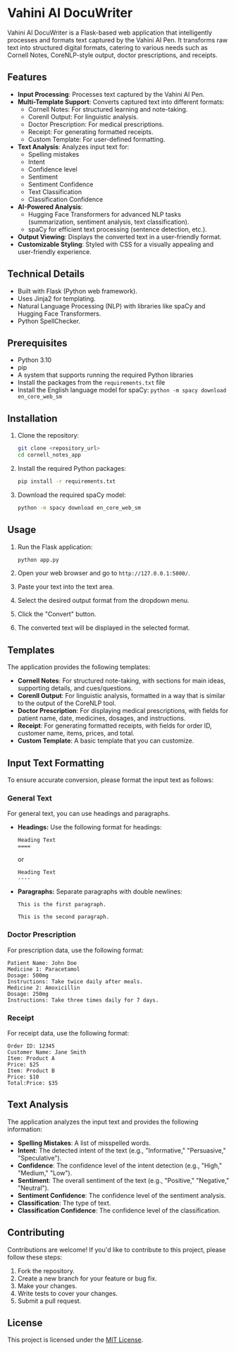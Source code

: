 # Vahini AI DocuWriter

Vahini AI DocuWriter is a Flask-based web application that intelligently processes and formats text captured by the Vahini AI Pen. It transforms raw text into structured digital formats, catering to various needs such as Cornell Notes, CoreNLP-style output, doctor prescriptions, and receipts.

## Features

* **Input Processing**: Processes text captured by the Vahini AI Pen.
* **Multi-Template Support**: Converts captured text into different formats:
    * Cornell Notes: For structured learning and note-taking.
    * Corenll Output: For linguistic analysis.
    * Doctor Prescription: For medical prescriptions.
    * Receipt: For generating formatted receipts.
    * Custom Template: For user-defined formatting.
* **Text Analysis**: Analyzes input text for:
    * Spelling mistakes
    * Intent
    * Confidence level
    * Sentiment
    * Sentiment Confidence
    * Text Classification
    * Classification Confidence
* **AI-Powered Analysis**:
    * Hugging Face Transformers for advanced NLP tasks (summarization, sentiment analysis, text classification).
    * spaCy for efficient text processing (sentence detection, etc.).
* **Output Viewing**: Displays the converted text in a user-friendly format.
* **Customizable Styling**: Styled with CSS for a visually appealing and user-friendly experience.

## Technical Details

* Built with Flask (Python web framework).
* Uses Jinja2 for templating.
* Natural Language Processing (NLP) with libraries like spaCy and Hugging Face Transformers.
* Python SpellChecker.

## Prerequisites

* Python 3.10
* pip
* A system that supports running the required Python libraries
* Install the packages from the  `requirements.txt`  file
* Install the English language model for spaCy:  `python -m spacy download en_core_web_sm`

## Installation

1.  Clone the repository:

    ```bash
    git clone <repository_url>
    cd cornell_notes_app
    ```
2.  Install the required Python packages:

    ```bash
    pip install -r requirements.txt
    ```

3.  Download the required spaCy model:

    ```bash
    python -m spacy download en_core_web_sm
    ```

## Usage

1.  Run the Flask application:

    ```bash
    python app.py
    ```

2.  Open your web browser and go to  `http://127.0.0.1:5000/`.

3.  Paste your text into the text area.

4.  Select the desired output format from the dropdown menu.

5.  Click the "Convert" button.

6.  The converted text will be displayed in the selected format.

## Templates

The application provides the following templates:

* **Cornell Notes**:  For structured note-taking, with sections for main ideas, supporting details, and cues/questions.
* **Corenll Output**:  For linguistic analysis, formatted in a way that is similar to the output of the CoreNLP tool.
* **Doctor Prescription**:  For displaying medical prescriptions, with fields for patient name, date, medicines, dosages, and instructions.
* **Receipt**:  For generating formatted receipts, with fields for order ID, customer name, items, prices, and total.
* **Custom Template**:  A basic template that you can customize.

## Input Text Formatting

To ensure accurate conversion, please format the input text as follows:

### General Text
For general text, you can use headings and paragraphs.

* **Headings:** Use the following format for headings:

    ```
    Heading Text
    ====
    ```

    or

    ```
    Heading Text
    ----
    ```

* **Paragraphs:** Separate paragraphs with double newlines:

    ```
    This is the first paragraph.

    This is the second paragraph.
    ```

### Doctor Prescription

For prescription data, use the following format:

```text
Patient Name: John Doe
Medicine 1: Paracetamol
Dosage: 500mg
Instructions: Take twice daily after meals.
Medicine 2: Amoxicillin
Dosage: 250mg
Instructions: Take three times daily for 7 days.
```

### Receipt

For receipt data, use the following format:

```text
Order ID: 12345
Customer Name: Jane Smith
Item: Product A
Price: $25
Item: Product B
Price: $10
Total:Price: $35
```

## Text Analysis

The application analyzes the input text and provides the following information:

* **Spelling Mistakes**:  A list of misspelled words.
* **Intent**:  The detected intent of the text (e.g., "Informative," "Persuasive," "Speculative").
* **Confidence**:  The confidence level of the intent detection (e.g., "High," "Medium," "Low").
* **Sentiment**:  The overall sentiment of the text (e.g., "Positive," "Negative," "Neutral").
* **Sentiment Confidence**:  The confidence level of the sentiment analysis.
* **Classification**: The type of text.
* **Classification Confidence**: The confidence level of the classification.

## Contributing

Contributions are welcome!  If you'd like to contribute to this project, please follow these steps:

1.  Fork the repository.
2.  Create a new branch for your feature or bug fix.
3.  Make your changes.
4.  Write tests to cover your changes.
5.  Submit a pull request.

## License

This project is licensed under the [MIT License](LICENSE).
